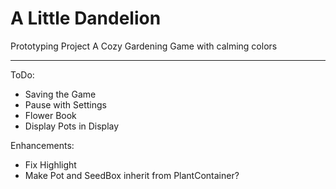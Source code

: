 # A Little Dandelion
Prototyping Project
A Cozy Gardening Game with calming colors

---
ToDo:
- Saving the Game
- Pause with Settings
- Flower Book
- Display Pots in Display


Enhancements:
- Fix Highlight
- Make Pot and SeedBox inherit from PlantContainer?